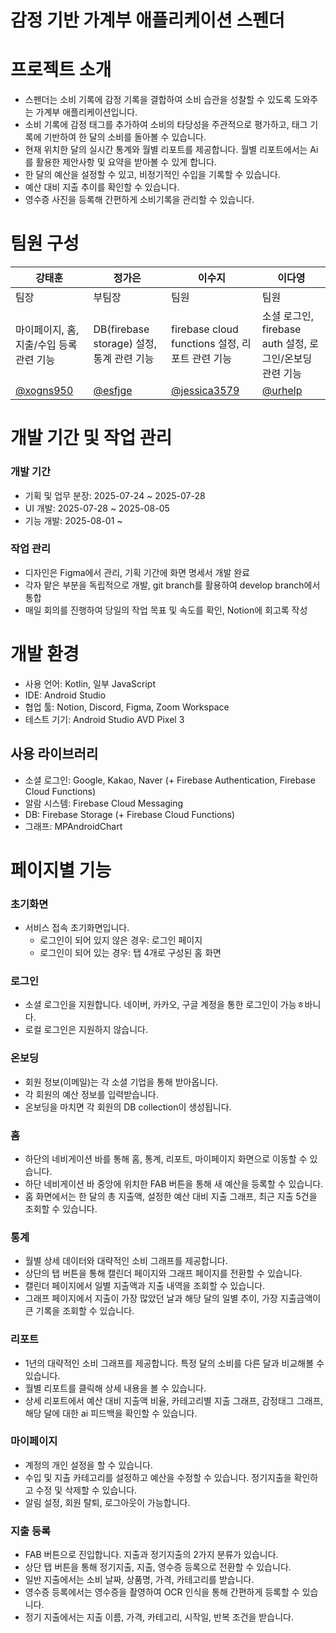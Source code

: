 # 감정 기반 가계부 애플리케이션 스펜더

# 프로젝트 소개
* 스펜더는 소비 기록에 감정 기록을 결합하여 소비 습관을 성찰할 수 있도록 도와주는 가계부 애플리케이션입니다.
* 소비 기록에 감정 태그를 추가하여 소비의 타당성을 주관적으로 평가하고, 태그 기록에 기반하여 한 달의 소비를 돌아볼 수 있습니다.
* 현재 위치한 달의 실시간 통계와 월별 리포트를 제공합니다. 월별 리포트에서는 Ai를 활용한 제안사항 및 요약을 받아볼 수 있게 합니다.
* 한 달의 예산을 설정할 수 있고, 비정기적인 수입을 기록할 수 있습니다.
* 예산 대비 지출 추이를 확인할 수 있습니다.
* 영수증 사진을 등록해 간편하게 소비기록을 관리할 수 있습니다.

# 팀원 구성
| 강태훈 | 정가은 | 이수지 | 이다영 |
| - | - | - | - |
| 팀장 | 부팀장 | 팀원 | 팀원 |
| 마이페이지, 홈, 지출/수입 등록 관련 기능 | DB(firebase storage) 설정, 통계 관련 기능 | firebase cloud functions 설정, 리포트 관련 기능 | 소셜 로그인, firebase auth 설정, 로그인/온보딩 관련 기능 |
| [@xogns950](https://github.com/xogns950) | [@esfjge](https://github.com/EunaJ99/EunaJ99) | [@jessica3579](https://github.com/jessica3579) | [@urhelp](https://github.com/urhelp) |

# 개발 기간 및 작업 관리
### 개발 기간
* 기획 및 업무 분장: 2025-07-24 ~ 2025-07-28
* UI 개발: 2025-07-28 ~ 2025-08-05
* 기능 개발: 2025-08-01 ~

### 작업 관리
* 디자인은 Figma에서 관리, 기획 기간에 화면 명세서 개발 완료
* 각자 맡은 부분을 독립적으로 개발, git branch를 활용하여 develop branch에서 통합
* 매일 회의를 진행하여 당일의 작업 목표 및 속도를 확인, Notion에 회고록 작성

# 개발 환경
* 사용 언어: Kotlin, 일부 JavaScript
* IDE: Android Studio
* 협업 툴: Notion, Discord, Figma, Zoom Workspace
* 테스트 기기: Android Studio AVD Pixel 3

## 사용 라이브러리
* 소셜 로그인: Google, Kakao, Naver (+ Firebase Authentication, Firebase Cloud Functions)
* 알람 시스템: Firebase Cloud Messaging
* DB: Firebase Storage (+ Firebase Cloud Functions)
* 그래프: MPAndroidChart

# 페이지별 기능
### 초기화면
* 서비스 접속 초기화면입니다.
  * 로그인이 되어 있지 않은 경우: 로그인 페이지
  * 로그인이 되어 있는 경우: 탭 4개로 구성된 홈 화면

### 로그인
* 소셜 로그인을 지원합니다. 네이버, 카카오, 구글 계정을 통한 로그인이 가능ㅎ바니다.
* 로컬 로그인은 지원하지 않습니다.

### 온보딩
* 회원 정보(이메일)는 각 소셜 기업을 통해 받아옵니다.
* 각 회원의 예산 정보를 입력받습니다.
* 온보딩을 마치면 각 회원의 DB collection이 생성됩니다.

### 홈
* 하단의 네비게이션 바를 통해 홈, 통계, 리포트, 마이페이지 화면으로 이동할 수 있습니다.
* 하단 네비게이션 바 중앙에 위치한 FAB 버튼을 통해 새 예산을 등록할 수 있습니다.
* 홈 화면에서는 한 달의 총 지출액, 설정한 예산 대비 지출 그래프, 최근 지출 5건을 조회할 수 있습니다.

### 통계
* 월별 상세 데이터와 대략적인 소비 그래프를 제공합니다.
* 상단의 탭 버튼을 통해 캘린더 페이지와 그래프 페이지를 전환할 수 있습니다.
* 캘린더 페이지에서 일별 지출액과 지출 내역을 조회할 수 있습니다.
* 그래프 페이지에서 지출이 가장 많았던 날과 해당 달의 일별 추이, 가장 지출금액이 큰 기록을 조회할 수 있습니다.

### 리포트
* 1년의 대략적인 소비 그래프를 제공합니다. 특정 달의 소비를 다른 달과 비교해볼 수 있습니다.
* 월별 리포트를 클릭해 상세 내용을 볼 수 있습니다.
* 상세 리포트에서 예산 대비 지출액 비율, 카테고리별 지출 그래프, 감정태그 그래프, 해당 달에 대한 ai 피드백을 확인할 수 있습니다.

### 마이페이지
* 계정의 개인 설정을 할 수 있습니다.
* 수입 및 지출 카테고리를 설정하고 예산을 수정할 수 있습니다. 정기지출을 확인하고 수정 및 삭제할 수 있습니다.
* 알림 설정, 회원 탈퇴, 로그아웃이 가능합니다.

### 지출 등록
* FAB 버튼으로 진입합니다. 지출과 정기지출의 2가지 분류가 있습니다.
* 상단 탭 버튼을 통해 정기지출, 지출, 영수증 등록으로 전환할 수 있습니다.
* 일반 지출에서는 소비 날짜, 상품명, 가격, 카테고리를 받습니다.
* 영수증 등록에서는 영수증을 촬영하여 OCR 인식을 통해 간편하게 등록할 수 있습니다.
* 정기 지출에서는 지출 이름, 가격, 카테고리, 시작일, 반복 조건을 받습니다.
